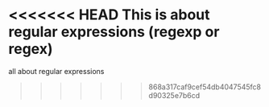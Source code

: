 <<<<<<< HEAD
This is about regular expressions (regexp or regex)
=======
all about regular expressions
>>>>>>> 868a317caf9cef54db4047545fc8d90325e7b6cd
